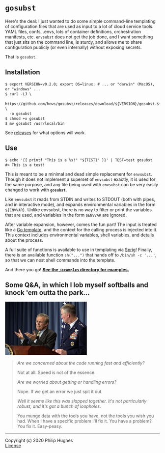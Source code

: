 # `gosubst`

Here's the deal: I just wanted to do some simple command-line templating of configuration files that are used as input to a lot of cloud service tools. YAML files, confs, .envs, lots of container definitions, orchestration manifests, etc. `envsubst` does not get the job done, and I want something that just sits on the command line, is sturdy, and allows me to share configuration publicly (or even internally) without exposing secrets.

That is `gosubst`.

## Installation

<!-- TODO: figure this all out:

Easy:

```
$ go install github.com/hews/gosubst
```

Little harder:
-->

```
$ export VERSION=v0.2.0; export OS=linux; # ... or "darwin" (MacOS), or "windows" ...
$ curl -LJ \
  https://github.com/hews/gosubst/releases/download/${VERSION}/gosubst.${OS} \
  -o gosubst
$ chmod +x gosubst
$ mv gosubst /usr/local/bin
```

See [releases](https://github.com/hews/gosubst/releases) for what options will work.

<!-- TODO: _dreams do come true..._

Little easier (MacOS):

```
$ brew update && brew install gosubst
```
-->

## Use

```
$ echo '{{ printf "This is a %s!" "${TEST}" }}' | TEST=test gosubst
#> This is a test!
```

This is meant to be a minimal and dead simple replacement for `envsubst`. Though it does not implement a superset of `envsubst` exactly, it is used for the same purpose, and any file being used with `envsubst` can be very easily changed to work with **`gosubst`**.

Like `envsubst` it reads from STDIN and writes to STDOUT (both with pipes, and in interactive mode), and expands environmental variables in the form `${ENVVAR}`. Unlike envsubst, there is no way to filter or print the variables that are used, and variables in the form `$ENVVAR` are ignored.

After variable expansion, however, comes the fun part! The input is treated like a [Go template][gotemplates], and the context for the calling process is injected into it. This context includes environmental variables, shell variables, and details about the process.

A full suite of functions is available to use in templating via [Sprig][sprig]! Finally, there is an available function `sh("...")` that hands off to `/bin/sh -c '...'`, so that we can nest shell commands into the template.

And there you go! **[See the `/examples` directory for examples.](examples)**

<!-- TODO: move to documentation.

### Ok, but really, how do I use it?

Yeah so, it's [`envsubst`][envsubst] but uses [Go templates][gotemplates]. Read about those!

In addition to doing vanilla Go template rendering, the things to know are:

-  The top-level context indcludes two values: `Proc` and `Env`; `Proc` contains details about the process and shell that initiated the command, and `Env` contains a copy of the [shell's environmental variables][envvars] as a string map.
-  Becuase typing `"value: {{ index .Env "SECRET_VAR" }}"` is a big headache, we actually run `envsubst` on the text _BEFORE_ we template it. This means we can use `"value: ${SECRET_VAR}"` just like always. Be careful though when mixing this with Go templating: remember we parse these first!
-  The template loads [Sprig functions][sprig] for fun and profit. See `--version` for information on the version of Sprig used.
-  An extra, very important but possibly world-destroying, function is also added called `sh()`, that in essence spawns a sub-process that runs the given string with `/bin/sh` (assuming a *nix system).

-->

## Some Q&A, in which I lob myself softballs and knock 'em outta the park...

![Donald Rumsfeld, self-satisfied, speaks to a group of people as if they were fools, his soul drenched in blood.](rummy.jpg)

> _Are we concerned about the code running fast and efficiently?_
>
> Not at all. Speed is not of the essence.
>
> _Are we worried about getting or handling errors?_
>
> Nope. If we get an error we just spit it out. 
>
> _Well it seems like this was slapped together. It's not particularly robust, and it's got a bunch of loopholes._
>
> You munge data with the tools you have, not the tools you wish you had. When I have a specific problem I'll fix it. You have a problem? You fix it. Easy-peasy.

---

Copyright (c) 2020 Philip Hughes   
[License](LICENSE.md)

<!-- LINKS -->

[envsubst]:    https://www.gnu.org/software/gettext/manual/html_node/envsubst-Invocation.html
[gotemplates]: https://golang.org/pkg/text/template/
[envvars]:     https://www.gnu.org/software/bash/manual/html_node/Environment.html
[sprig]:       https://github.com/Masterminds/sprig
